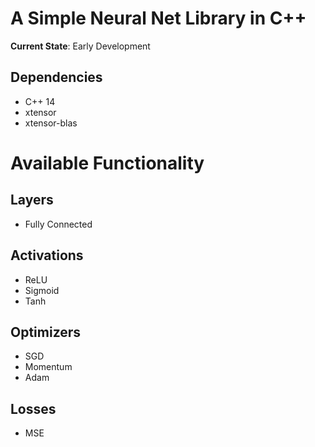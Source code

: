 # A Simple Neural Net Library in C++

**Current State**: Early Development

## Dependencies
- C++ 14
- xtensor
- xtensor-blas

# Available Functionality 
## Layers 
- Fully Connected

## Activations 
- ReLU 
- Sigmoid
- Tanh 

## Optimizers
- SGD
- Momentum
- Adam

## Losses
- MSE
